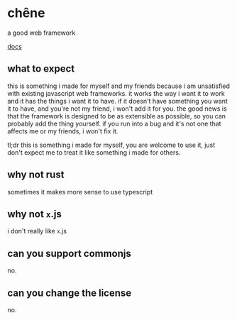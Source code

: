 # chêne

a good web framework

[docs](https://raftar.io/chene/)

## what to expect

this is something i made for myself and my friends because i am unsatisfied with existing javascript web frameworks. it works the way i want it to work and it has the things i want it to have. if it doesn't have something you want it to have, and you're not my friend, i won't add it for you. the good news is that the framework is designed to be as extensible as possible, so you can probably add the thing yourself. if you run into a bug and it's not one that affects me or my friends, i won't fix it.

tl;dr this is something i made for myself, you are welcome to use it, just don't expect me to treat it like something i made for others.

## why not rust

sometimes it makes more sense to use typescript

## why not `x`.js

i don't really like `x`.js

## can you support commonjs

no.

## can you change the license

no.
